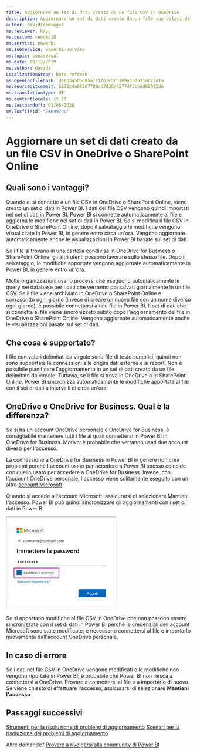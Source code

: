 ```yaml
---
title: Aggiornare un set di dati creato da un file CSV in OneDrive
description: Aggiornare un set di dati creato da un file con valori delimitati da virgole (CSV) in OneDrive
author: davidiseminger
ms.reviewer: kayu
ms.custom: seodec18
ms.service: powerbi
ms.subservice: powerbi-service
ms.topic: conceptual
ms.date: 09/12/2019
ms.author: davidi
LocalizationGroup: Data refresh
ms.openlocfilehash: d18d3a5b5d85a121f67c5b3109a150a21ab72d1a
ms.sourcegitcommit: 6272c4a0f267708ca7d38a45774f3bedd680f2d6
ms.translationtype: HT
ms.contentlocale: it-IT
ms.lasthandoff: 01/06/2020
ms.locfileid: "74699706"
---
```

# <a name="refresh-a-dataset-created-from-a-csv-file-on-onedrive-or-sharepoint-online"></a>Aggiornare un set di dati creato da un file CSV in OneDrive o SharePoint Online
## <a name="what-are-the-advantages"></a>Quali sono i vantaggi?
Quando ci si connette a un file CSV in OneDrive o SharePoint Online, viene creato un set di dati in Power BI. I dati del file CSV vengono quindi importati nel set di dati in Power BI. Power BI si connette automaticamente al file e aggiorna le modifiche nel set di dati in Power BI. Se si modifica il file CSV in OneDrive o SharePoint Online, dopo il salvataggio le modifiche vengono visualizzate in Power BI, in genere entro circa un'ora. Vengono aggiornate automaticamente anche le visualizzazioni in Power BI basate sul set di dati.

Se i file si trovano in una cartella condivisa in OneDrive for Business o SharePoint Online, gli altri utenti possono lavorare sullo stesso file. Dopo il salvataggio, le modifiche apportate vengono aggiornate automaticamente in Power BI, in genere entro un'ora.

Molte organizzazioni usano processi che eseguono automaticamente le query nei database per i dati che verranno poi salvati giornalmente in un file CSV. Se il file viene archiviato in OneDrive o SharePoint Online e sovrascritto ogni giorno (invece di creare un nuovo file con un nome diverso ogni giorno), è possibile connettersi a tale file in Power BI. Il set di dati che si connette al file viene sincronizzato subito dopo l'aggiornamento del file in OneDrive o SharePoint Online. Vengono aggiornate automaticamente anche le visualizzazioni basate sul set di dati.

## <a name="whats-supported"></a>Che cosa è supportato?
I file con valori delimitati da virgole sono file di testo semplici, quindi non sono supportate le connessioni alle origini dati esterne e ai report. Non è possibile pianificare l'aggiornamento in un set di dati creato da un file delimitato da virgole. Tuttavia, se il file si trova in OneDrive o in SharePoint Online, Power BI sincronizza automaticamente le modifiche apportate al file con il set di dati a intervalli di circa un'ora.

## <a name="onedrive-or-onedrive-for-business-whats-the-difference"></a>OneDrive o OneDrive for Business. Qual è la differenza?
Se si ha un account OneDrive personale e OneDrive for Business, è consigliabile mantenere tutti i file ai quali connettersi in Power BI in OneDrive for Business. Motivo: è probabile che verranno usati due account diversi per l'accesso.

La connessione a OneDrive for Business in Power BI in genere non crea problemi perché l'account usato per accedere a Power BI spesso coincide con quello usato per accedere a OneDrive for Business. Invece, con l'account OneDrive personale, l'accesso viene solitamente eseguito con un altro [account Microsoft](https://account.microsoft.com).

Quando si accede all'account Microsoft, assicurarsi di selezionare Mantieni l'accesso. Power BI può quindi sincronizzare gli aggiornamenti con i set di dati in Power BI

![Esempio di accesso](media/refresh-csv-file-onedrive/refresh_signin_keepmesignedin.png)

Se si apportano modifiche al file CSV in OneDrive che non possono essere sincronizzate con il set di dati in Power BI perché le credenziali dell'account Microsoft sono state modificate, è necessario connettersi al file e importarlo nuovamente dall'account OneDrive personale.

## <a name="when-things-go-wrong"></a>In caso di errore
Se i dati nel file CSV in OneDrive vengono modificati e le modifiche non vengono riportate in Power BI, è probabile che Power BI non riesca a connettersi a OneDrive. Provare a connettersi al file e a importarlo di nuovo. Se viene chiesto di effettuare l'accesso, assicurarsi di selezionare **Mantieni l'accesso**.

## <a name="next-steps"></a>Passaggi successivi
[Strumenti per la risoluzione di problemi di aggiornamento](service-gateway-onprem-tshoot.md)
[Scenari per la risoluzione dei problemi di aggiornamento](refresh-troubleshooting-refresh-scenarios.md)

Altre domande? [Provare a rivolgersi alla community di Power BI](https://community.powerbi.com/)

